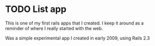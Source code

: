 # TODO List app

This is one of my first rails apps that I created. I keep it around as a reminder of where I really started with the web.

Was a simple experimental app I created in early 2009, using Rails 2.3
